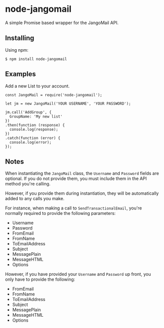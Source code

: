 # node-jangomail

A simple Promise based wrapper for the JangoMail API.

## Installing

Using npm:

`$ npm install node-jangomail`

## Examples

Add a new List to your account.

```
const JangoMail = require('node-jangomail');

let jm = new JangoMail('YOUR USERNAME', 'YOUR PASSWORD');

jm.call('AddGroup', {
  GroupName: 'My new list'
})
.then(function (response) {
  console.log(response);
})
.catch(function (error) {
  console.log(error);
});
```

## Notes

When instantiating the `JangoMail` class, the `Username` and `Password` fields are optional.  If you do not provide them, you must include them in the API method you're calling.

However, if you provide them during instantiation, they will be automatically added to any calls you make.

For instance, when making a call to `SendTransactionalEmail`, you're normally required to provide the following parameters:

* Username
* Password
* FromEmail
* FromName
* ToEmailAddress
* Subject
* MessagePlain
* MessageHTML
* Options

However, if you have provided your `Username` and `Password` up front, you only have to provide the following:

* FromEmail
* FromName
* ToEmailAddress
* Subject
* MessagePlain
* MessageHTML
* Options

